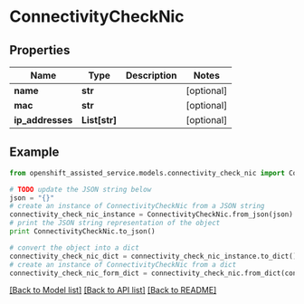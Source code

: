 # ConnectivityCheckNic


## Properties
Name | Type | Description | Notes
------------ | ------------- | ------------- | -------------
**name** | **str** |  | [optional] 
**mac** | **str** |  | [optional] 
**ip_addresses** | **List[str]** |  | [optional] 

## Example

```python
from openshift_assisted_service.models.connectivity_check_nic import ConnectivityCheckNic

# TODO update the JSON string below
json = "{}"
# create an instance of ConnectivityCheckNic from a JSON string
connectivity_check_nic_instance = ConnectivityCheckNic.from_json(json)
# print the JSON string representation of the object
print ConnectivityCheckNic.to_json()

# convert the object into a dict
connectivity_check_nic_dict = connectivity_check_nic_instance.to_dict()
# create an instance of ConnectivityCheckNic from a dict
connectivity_check_nic_form_dict = connectivity_check_nic.from_dict(connectivity_check_nic_dict)
```
[[Back to Model list]](../README.md#documentation-for-models) [[Back to API list]](../README.md#documentation-for-api-endpoints) [[Back to README]](../README.md)


